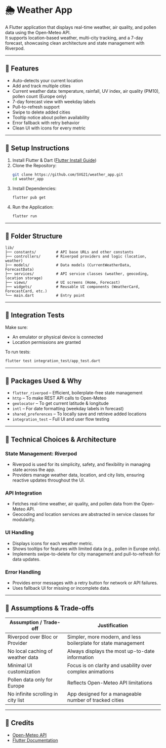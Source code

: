 # 🌦️ Weather App

A Flutter application that displays real-time weather, air quality, and pollen data using the Open-Meteo API.  
It supports location-based weather, multi-city tracking, and a 7-day forecast, showcasing clean architecture and state management with Riverpod.

---

## 📌 Features

- Auto-detects your current location
- Add and track multiple cities
- Current weather data: temperature, rainfall, UV index, air quality (PM10), pollen count (Europe only)
- 7-day forecast view with weekday labels
- Pull-to-refresh support
- Swipe to delete added cities
- Tooltip notice about pollen availability
- Error fallback with retry behavior
- Clean UI with icons for every metric

---

## 📌 Setup Instructions

1. Install Flutter & Dart ([Flutter Install Guide](https://docs.flutter.dev/get-started/install))
2. Clone the Repository:
   ```bash
   git clone https://github.com/SVG21/weather_app.git
   cd weather_app
   ```
3. Install Dependencies:
   ```sh
   flutter pub get
   ```
4. Run the Application:
   ```sh
   flutter run
   ```

---

## 📌 Folder Structure

```
lib/
├── constants/         # API base URLs and other constants
├── controllers/       # Riverpod providers and logic (location, weather)
├── models/            # Data models (CurrentWeatherData, ForecastData)
├── services/          # API service classes (weather, geocoding, location storage)
├── views/             # UI screens (Home, Forecast)
├── widgets/           # Reusable UI components (WeatherCard, ForecastCard, etc.)
└── main.dart          # Entry point
```

---

## 📌 Integration Tests

Make sure:
- An emulator or physical device is connected
- Location permissions are granted

To run tests:
```sh
flutter test integration_test/app_test.dart
```

---

## 📌 Packages Used & Why

- `flutter_riverpod` – Efficient, boilerplate-free state management
- `http` – To make REST API calls to Open-Meteo
- `geolocator` – To get current latitude & longitude
- `intl` – For date formatting (weekday labels in forecast)
- `shared_preferences` – To locally save and retrieve added locations
- `integration_test` – Full UI and user flow testing

---

## 📌 Technical Choices & Architecture

### State Management: Riverpod

- Riverpod is used for its simplicity, safety, and flexibility in managing state across the app.
- Providers manage weather data, location, and city lists, ensuring reactive updates throughout the UI.

### API Integration

- Fetches real-time weather, air quality, and pollen data from the Open-Meteo API.
- Geocoding and location services are abstracted in service classes for modularity.

### UI Handling

- Displays icons for each weather metric.
- Shows tooltips for features with limited data (e.g., pollen in Europe only).
- Implements swipe-to-delete for city management and pull-to-refresh for data updates.

### Error Handling

- Provides error messages with a retry button for network or API failures.
- Uses fallback UI for missing or incomplete data.

---

## 📌 Assumptions & Trade-offs

| Assumption / Trade-off | Justification |
|------------------------|---------------|
| Riverpod over Bloc or Provider | Simpler, more modern, and less boilerplate for state management |
| No local caching of weather data | Always displays the most up-to-date information |
| Minimal UI customization | Focus is on clarity and usability over complex animations |
| Pollen data only for Europe | Reflects Open-Meteo API limitations |
| No infinite scrolling in city list | App designed for a manageable number of tracked cities |

---

## 📌 Credits

- [Open-Meteo API](https://open-meteo.com/)
- [Flutter Documentation](https://flutter.dev)
